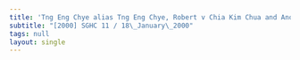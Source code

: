 ```yaml
---
title: 'Tng Eng Chye alias Tng Eng Chye, Robert v Chia Kim Chua and Another'
subtitle: "[2000] SGHC 11 / 18\_January\_2000"
tags: null
layout: single
---
```


